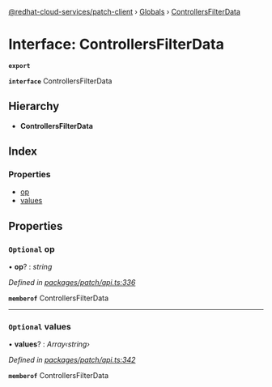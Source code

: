 [@redhat-cloud-services/patch-client](../README.md) › [Globals](../globals.md) › [ControllersFilterData](controllersfilterdata.md)

# Interface: ControllersFilterData

**`export`** 

**`interface`** ControllersFilterData

## Hierarchy

* **ControllersFilterData**

## Index

### Properties

* [op](controllersfilterdata.md#optional-op)
* [values](controllersfilterdata.md#optional-values)

## Properties

### `Optional` op

• **op**? : *string*

*Defined in [packages/patch/api.ts:336](https://github.com/RedHatInsights/javascript-clients/blob/44877be/packages/patch/api.ts#L336)*

**`memberof`** ControllersFilterData

___

### `Optional` values

• **values**? : *Array‹string›*

*Defined in [packages/patch/api.ts:342](https://github.com/RedHatInsights/javascript-clients/blob/44877be/packages/patch/api.ts#L342)*

**`memberof`** ControllersFilterData
